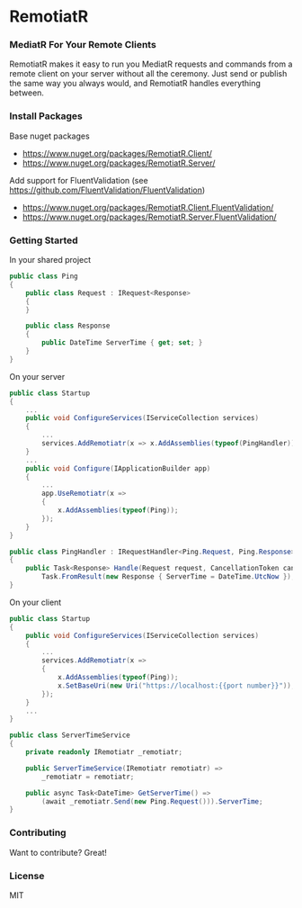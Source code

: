# RemotiatR

### MediatR For Your Remote Clients
RemotiatR makes it easy to run you MediatR requests and commands from a remote client on your server without all the ceremony. Just send or publish the same way you always would, and RemotiatR handles everything between.

### Install Packages
Base nuget packages
- <https://www.nuget.org/packages/RemotiatR.Client/>
- <https://www.nuget.org/packages/RemotiatR.Server/>

Add support for FluentValidation (see <https://github.com/FluentValidation/FluentValidation>)
- <https://www.nuget.org/packages/RemotiatR.Client.FluentValidation/>
- <https://www.nuget.org/packages/RemotiatR.Server.FluentValidation/>

### Getting Started
In your shared project
```csharp
public class Ping
{
    public class Request : IRequest<Response>
    {
    }

    public class Response
    {
        public DateTime ServerTime { get; set; }
    }
}
```

On your server
```csharp
public class Startup
{
    ...
    public void ConfigureServices(IServiceCollection services)
    {
        ...
        services.AddRemotiatr(x => x.AddAssemblies(typeof(PingHandler)));
    }
    ...
    public void Configure(IApplicationBuilder app)
    {
        ...
        app.UseRemotiatr(x =>
        {
            x.AddAssemblies(typeof(Ping));
        });
    }
}

public class PingHandler : IRequestHandler<Ping.Request, Ping.Response>
{
    public Task<Response> Handle(Request request, CancellationToken cancellationToken) =>
        Task.FromResult(new Response { ServerTime = DateTime.UtcNow });
}
```

On your client
```csharp
public class Startup
{
    public void ConfigureServices(IServiceCollection services)
    {
        ...
        services.AddRemotiatr(x =>
        {
            x.AddAssemblies(typeof(Ping));
            x.SetBaseUri(new Uri("https://localhost:{{port number}}"));
        });
    }
    ...
}

public class ServerTimeService
{
    private readonly IRemotiatr _remotiatr;

    public ServerTimeService(IRemotiatr remotiatr) =>
        _remotiatr = remotiatr;

    public async Task<DateTime> GetServerTime() =>
        (await _remotiatr.Send(new Ping.Request())).ServerTime;
}
```

### Contributing
Want to contribute? Great!

### License
MIT
